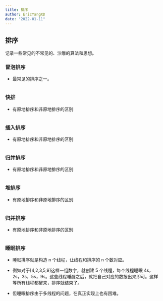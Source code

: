 ```yaml
---
title: 排序
author: EricYangXD
date: "2022-01-11"
---
```


## 排序

记录一些常见的不常见的、沙雕的算法和思想。

### 冒泡排序

-   最常见的排序之一。

```js

```

### 快排

-   有原地排序和非原地排序的区别

```js

```

### 插入排序

-   有原地排序和非原地排序的区别

```js

```

### 归并排序

-   有原地排序和非原地排序的区别

```js

```

### 堆排序

-   有原地排序和非原地排序的区别

```js

```

### 归并排序

-   有原地排序和非原地排序的区别

```js

```

### 睡眠排序

-   睡眠排序就是构造 n 个线程，让线程和排序的 n 个数对应。

-   例如对于[4,2,3,5,9]这样一组数字，就创建 5 个线程，每个线程睡眠 4s，2s，3s，5s，9s。这些线程睡醒之后，就把自己对应的数报出来即可。这样等所有线程都醒来，排序就结束了。

-   但睡眠排序由于多线程的问题，在真正实现上也有困难。
